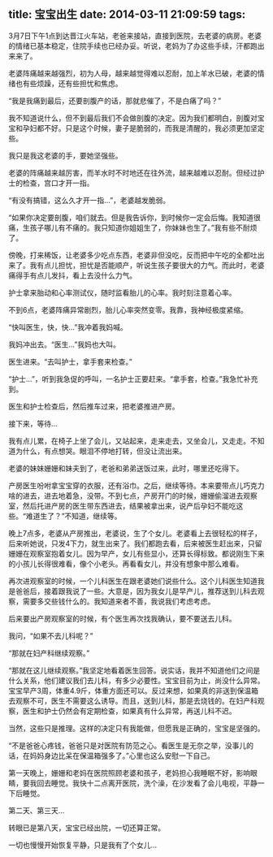 title: 宝宝出生
date: 2014-03-11 21:09:59
tags:
---

3月7日下午1点到达晋江火车站，老爸来接站，直接到医院，去老婆的病房。老婆的情绪已基本稳定，住院手续也已经办妥。听说，老妈为了办这些手续，汗都跑出来来了。

老婆阵痛越来越强烈，初为人母，越来越觉得难以忍耐，加上羊水已破，老婆的情绪也有些烦躁，还有些担忧和焦虑。

“我是我痛到最后，还要剖腹产的话，那就悲催了，不是白痛了吗？”

我不知道说什么，但不到最后我们不会做剖腹的决定。因为我们都明白，剖腹对宝宝和孕妇都不好。只是这个时候，妻子是脆弱的，而我是清醒的，我必须更加坚定些。

我只是我这老婆的手，要她坚强些。

<!-- more -->

老婆的阵痛越来越厉害，而羊水时不时地还在往外流，越来越难以忍耐。但经过护士的检查，宫口才开一指。

“有没有搞错，这么久才开一指...”，老婆越发脆弱。

“如果你决定要剖腹，咱们就去。但是我告诉你，到时候你一定会后悔。我知道很痛，生孩子哪儿有不痛的。我只知道你姐姐生了，你妹妹也生了。”我有些不耐烦了。

傍晚，打来稀饭，让老婆多少吃点东西，老婆非但没吃，反而把中午吃的全都吐出来了。我有点儿担忧，担忧是否能顺产，听说生孩子要很大的力气。而此时，老婆痛得手有点儿发抖，看上去没什么力气。

护士拿来胎动和心率测试仪，随时监看胎儿的心率。我时刻注意着心率。

不到6点，老婆阵痛异常剧烈，胎儿心率突然变零。我靠，我神经极度紧缩。

“快叫医生，快，快...”我冲着我妈喊。

我妈冲出去。“医生...”我妈也大叫。

医生进来。“去叫护士，拿手套来检查。”

“护士...”，听到我急促的呼叫，一名护士正要赶来。“拿手套，检查。”我急忙补充到。

医生和护士检查后，然后推车过来，把老婆推进产房。

接下来，等待...

我有点儿累，在椅子上坐了会儿，又站起来，走来走去，又坐会儿，又走走。不知道为什么，有点想哭。眼泪不停地打转，但没让流出来。

老婆的妹妹姗姗和妹夫到了，老爸和弟弟送饭过来，此时，哪里还吃得下。

产房医生吩咐拿宝宝穿的衣服，还有浴巾。之后，继续等待。本来要带点儿巧克力啥的进去，进去地着急，没带。不到七点，产房开门的时候，姗姗偷溜进去观察室，然后托进产房的医生带东西进去，结果被拿出来，说产后孕妇不能吃这些。“难道生了？”不知道，继续等。

晚上7点多，老婆从产房推出，老婆说，生了个女儿。老婆看上去很轻松的样子，后来听她说，只发4下力，就生出来了。我们都跑去看，后来被医生赶出来，只留姗姗在观察室抱着女儿。因为早产，女儿有些显小，还算长得标致。都说刚生下来的小孩儿长得很难看，像个小老头。再看看女儿，并没有想象中那么难看。

再次进观察室的时候，一个儿科医生在跟老婆她们说些什么。这个儿科医生知道我是爸爸后，接着跟我说了一些。大意是，因为我女儿是早产儿，推荐送到儿科去观察，需要多交些钱什么的。我知道来者不善，我说我们考虑考虑。

后来要出产房观察室的时候，有个医生再次找我确认，要不要送去儿科。

我问，“如果不去儿科呢？”

“那就在妇产科继续观察。”

“那就在这儿继续观察。”我坚定地看着医生回答。说实话，我并不知道他们之间是什么关系，他们建议我们去儿科，有多少必要性。宝宝目前为止，尚没什么异常。宝宝早产3周，体重4.9斤，体重方面还可以。反过来想，如果真的非送到保温箱去观察不可，医生不需要这么诱导。而且，送到儿科，那是去烧钱的。在妇产科观察，医生和护士仍然会有定期检查，如果真有什么异常，再送儿科不迟。

当然，这些只是推理。这样的决定只有我能做，但愿我是正确的，宝宝是坚强的。

“不是爸爸心疼钱，爸爸只是对医院有防范之心。看医生是无奈之举，没事儿的话，在妈妈身边比呆在保温箱强多了。”心里也这么安慰一下自己。

第一天晚上，姗姗和老妈在医院照顾老婆和孩子，老妈担心我睡眠不好，影响眼睛，要我回去睡觉。我快十二点离开医院，洗个澡，在沙发看了会儿电视，平静一下后睡觉。

第二天、第三天...

转眼已是第八天，宝宝已经出院，一切还算正常。

一切也慢慢开始恢复平静，只是我有了个女儿...